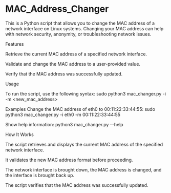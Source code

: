 # MAC_Address_Changer

This is a Python script that allows you to change the MAC address of a network interface on Linux systems. Changing your MAC address can help with network security, anonymity, or troubleshooting network issues.

Features

  Retrieve the current MAC address of a specified network interface.
  
  Validate and change the MAC address to a user-provided value.
  
  Verify that the MAC address was successfully updated.

Usage

  To run the script, use the following syntax:
    sudo python3 mac_changer.py -i <interface> -m <new_mac_address>
  
  Examples
    Change the MAC address of eth0 to 00:11:22:33:44:55:
    sudo python3 mac_changer.py -i eth0 -m 00:11:22:33:44:55
  
  Show help information:
    python3 mac_changer.py --help

How It Works

  The script retrieves and displays the current MAC address of the specified network interface.
  
  It validates the new MAC address format before proceeding.
  
  The network interface is brought down, the MAC address is changed, and the interface is brought back up.
  
  The script verifies that the MAC address was successfully updated.

